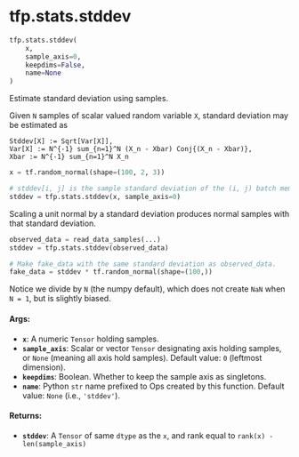 <div itemscope itemtype="http://developers.google.com/ReferenceObject">
<meta itemprop="name" content="tfp.stats.stddev" />
<meta itemprop="path" content="Stable" />
</div>

# tfp.stats.stddev

``` python
tfp.stats.stddev(
    x,
    sample_axis=0,
    keepdims=False,
    name=None
)
```

Estimate standard deviation using samples.

Given `N` samples of scalar valued random variable `X`, standard deviation may
be estimated as

```none
Stddev[X] := Sqrt[Var[X]],
Var[X] := N^{-1} sum_{n=1}^N (X_n - Xbar) Conj{(X_n - Xbar)},
Xbar := N^{-1} sum_{n=1}^N X_n
```

```python
x = tf.random_normal(shape=(100, 2, 3))

# stddev[i, j] is the sample standard deviation of the (i, j) batch member.
stddev = tfp.stats.stddev(x, sample_axis=0)
```

Scaling a unit normal by a standard deviation produces normal samples
with that standard deviation.

```python
observed_data = read_data_samples(...)
stddev = tfp.stats.stddev(observed_data)

# Make fake_data with the same standard deviation as observed_data.
fake_data = stddev * tf.random_normal(shape=(100,))
```

Notice we divide by `N` (the numpy default), which does not create `NaN`
when `N = 1`, but is slightly biased.

#### Args:

* <b>`x`</b>:  A numeric `Tensor` holding samples.
* <b>`sample_axis`</b>: Scalar or vector `Tensor` designating axis holding samples, or
    `None` (meaning all axis hold samples).
    Default value: `0` (leftmost dimension).
* <b>`keepdims`</b>:  Boolean.  Whether to keep the sample axis as singletons.
* <b>`name`</b>: Python `str` name prefixed to Ops created by this function.
        Default value: `None` (i.e., `'stddev'`).


#### Returns:

* <b>`stddev`</b>: A `Tensor` of same `dtype` as the `x`, and rank equal to
    `rank(x) - len(sample_axis)`
